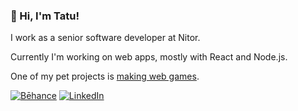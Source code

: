 ### 👋 Hi, I'm Tatu!

I work as a senior software developer at Nitor.

Currently I'm working on web apps, mostly with React and Node.js.

One of my pet projects is [making web games](https://github.com/TatuArvela/web-games).

[![Bēhance](https://img.shields.io/badge/Behance-0054F7?style=for-the-badge&logo=behance&logoColor=white)](https://www.behance.net/TatuArvela) [![LinkedIn](https://img.shields.io/badge/LinkedIn-0077B5?style=for-the-badge&logo=linkedin&logoColor=white)](https://www.linkedin.com/in/tatuarvela/)

